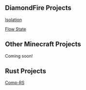 ## DiamondFire Projects
[Isolation](./isolation.md)

[Flow State](./flowstate.md)

## Other Minecraft Projects
Coming soon!

## Rust Projects
[Comp-RS](./comprs.md)